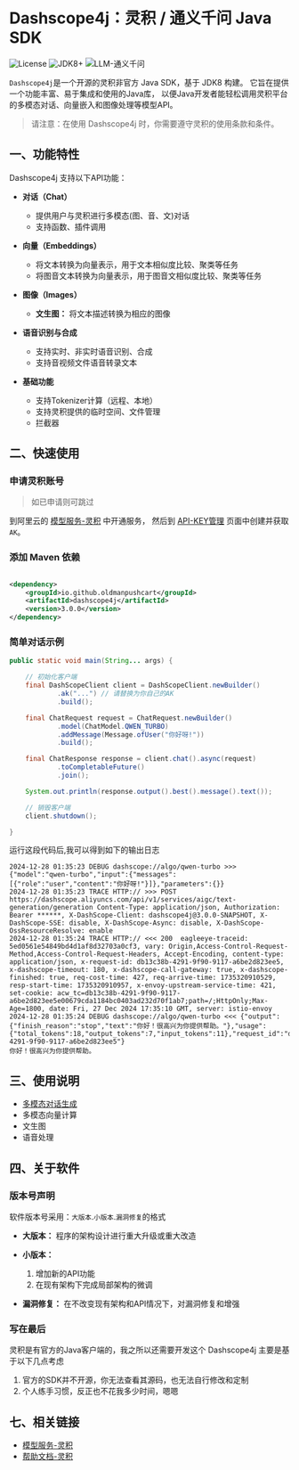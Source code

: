 # Dashscope4j：灵积 / 通义千问 Java SDK

![License](https://img.shields.io/badge/License-Apache_2.0-green.svg)
![JDK8+](https://img.shields.io/badge/JDK-8+-blue.svg)
![LLM-通义千问](https://img.shields.io/badge/LLM-%E9%80%9A%E4%B9%89%E5%8D%83%E9%97%AE-blue.svg)

`Dashscope4j`是一个开源的灵积非官方 Java SDK，基于 JDK8 构建。 它旨在提供一个功能丰富、易于集成和使用的Java库，
以便Java开发者能轻松调用灵积平台的多模态对话、向量嵌入和图像处理等模型API。

> 请注意：在使用 Dashscope4j 时，你需要遵守灵积的使用条款和条件。

## 一、功能特性

Dashscope4j 支持以下API功能：

- **对话（Chat）**
  - 提供用户与灵积进行多模态(图、音、文)对话
  - 支持函数、插件调用

- **向量（Embeddings）**
  - 将文本转换为向量表示，用于文本相似度比较、聚类等任务
  - 将图音文本转换为向量表示，用于图音文相似度比较、聚类等任务

- **图像（Images）**
  - **文生图：** 将文本描述转换为相应的图像

- **语音识别与合成**
  - 支持实时、非实时语音识别、合成
  - 支持音视频文件语音转录文本

- **基础功能**
  - 支持Tokenizer计算（远程、本地）
  - 支持灵积提供的临时空间、文件管理
  - 拦截器

## 二、快速使用

### 申请灵积账号

> 如已申请则可跳过

到阿里云的 [模型服务-灵积](https://dashscope.console.aliyun.com/) 中开通服务，
然后到 [API-KEY管理](https://dashscope.console.aliyun.com/apiKey) 页面中创建并获取`AK`。

### 添加 Maven 依赖

```xml

<dependency>
    <groupId>io.github.oldmanpushcart</groupId>
    <artifactId>dashscope4j</artifactId>
    <version>3.0.0</version>
</dependency>
```

### 简单对话示例

```java
public static void main(String... args) {

    // 初始化客户端
    final DashScopeClient client = DashScopeClient.newBuilder()
            .ak("...") // 请替换为你自己的AK
            .build();

    final ChatRequest request = ChatRequest.newBuilder()
            .model(ChatModel.QWEN_TURBO)
            .addMessage(Message.ofUser("你好呀!"))
            .build();

    final ChatResponse response = client.chat().async(request)
            .toCompletableFuture()
            .join();

    System.out.println(response.output().best().message().text());

    // 销毁客户端
    client.shutdown();

}
```

运行这段代码后,我可以得到如下的输出日志

```
2024-12-28 01:35:23 DEBUG dashscope://algo/qwen-turbo >>> {"model":"qwen-turbo","input":{"messages":[{"role":"user","content":"你好呀!"}]},"parameters":{}}
2024-12-28 01:35:23 TRACE HTTP:// >>> POST https://dashscope.aliyuncs.com/api/v1/services/aigc/text-generation/generation Content-Type: application/json, Authorization: Bearer ******, X-DashScope-Client: dashscope4j@3.0.0-SNAPSHOT, X-DashScope-SSE: disable, X-DashScope-Async: disable, X-DashScope-OssResourceResolve: enable
2024-12-28 01:35:24 TRACE HTTP:// <<< 200  eagleeye-traceid: 5ed0561e54849bd4d1af8d32703a0cf3, vary: Origin,Access-Control-Request-Method,Access-Control-Request-Headers, Accept-Encoding, content-type: application/json, x-request-id: db13c38b-4291-9f90-9117-a6be2d823ee5, x-dashscope-timeout: 180, x-dashscope-call-gateway: true, x-dashscope-finished: true, req-cost-time: 427, req-arrive-time: 1735320910529, resp-start-time: 1735320910957, x-envoy-upstream-service-time: 421, set-cookie: acw_tc=db13c38b-4291-9f90-9117-a6be2d823ee5e00679cda1184bc0403ad232d70f1ab7;path=/;HttpOnly;Max-Age=1800, date: Fri, 27 Dec 2024 17:35:10 GMT, server: istio-envoy
2024-12-28 01:35:24 DEBUG dashscope://algo/qwen-turbo <<< {"output":{"finish_reason":"stop","text":"你好！很高兴为你提供帮助。"},"usage":{"total_tokens":18,"output_tokens":7,"input_tokens":11},"request_id":"db13c38b-4291-9f90-9117-a6be2d823ee5"}
你好！很高兴为你提供帮助。
```

## 三、使用说明

- [多模态对话生成](https://github.com/oldmanpushcart/dashscope4j/wiki/Chat)
- 多模态向量计算
- 文生图
- 语音处理

## 四、关于软件

### 版本号声明

软件版本号采用：`大版本`.`小版本`.`漏洞修复`的格式

- **大版本：** 程序的架构设计进行重大升级或重大改造

- **小版本：**
    1. 增加新的API功能
    2. 在现有架构下完成局部架构的微调

- **漏洞修复：** 在不改变现有架构和API情况下，对漏洞修复和增强

### 写在最后

灵积是有官方的Java客户端的，我之所以还需要开发这个 Dashscope4j 主要是基于以下几点考虑

1. 官方的SDK并不开源，你无法查看其源码，也无法自行修改和定制
2. 个人练手习惯，反正也不花我多少时间，嗯嗯

## 七、相关链接

- [模型服务-灵积](https://dashscope.aliyun.com)
- [帮助文档-灵积](https://help.aliyun.com/zh/dashscope/)
